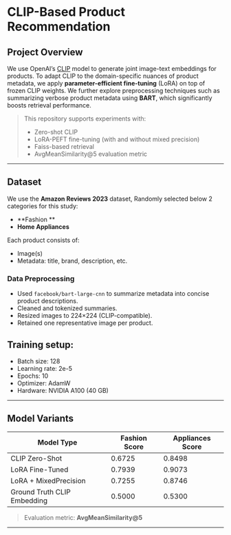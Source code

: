 # CLIP-Based Product Recommendation
  
## Project Overview

We use OpenAI’s [CLIP](https://openai.com/blog/clip) model to generate joint image-text embeddings for products. To adapt CLIP to the domain-specific nuances of product metadata, we apply **parameter-efficient fine-tuning** (LoRA) on top of frozen CLIP weights. We further explore preprocessing techniques such as summarizing verbose product metadata using **BART**, which significantly boosts retrieval performance.

> This repository supports experiments with:
> - Zero-shot CLIP
> - LoRA-PEFT fine-tuning (with and without mixed precision)
> - Faiss-based retrieval
> - AvgMeanSimilarity@5 evaluation metric

---

##  Dataset

We use the **Amazon Reviews 2023** dataset, Randomly selected below 2 categories for this study:
- **Fashion **
- **Home Appliances**

Each product consists of:
- Image(s)
- Metadata: title, brand, description, etc.

### Data Preprocessing
- Used `facebook/bart-large-cnn` to summarize metadata into concise product descriptions.
- Cleaned and tokenized summaries.
- Resized images to 224×224 (CLIP-compatible).
- Retained one representative image per product.

## Training setup:
-	Batch size: 128
-	Learning rate: 2e-5
-	Epochs: 10
- Optimizer: AdamW
-	Hardware: NVIDIA A100 (40 GB)
  
---

##  Model Variants

| Model Type          | Fashion Score | Appliances Score |
|---------------------|---------------|------------------|
| CLIP Zero-Shot      | 0.6725        | 0.8498           |
| LoRA Fine-Tuned     | 0.7939        | 0.9073           |
| LoRA + MixedPrecision | 0.7255     | 0.8746           |
| Ground Truth CLIP Embedding | 0.5000 | 0.5300          |

> Evaluation metric: **AvgMeanSimilarity@5**

---
